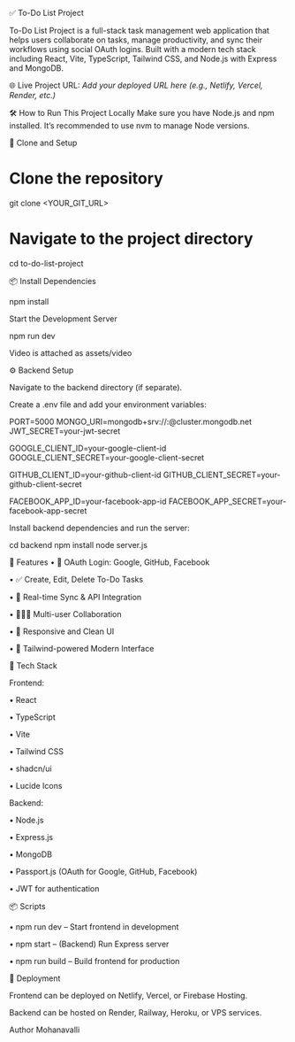 ✅ To-Do List Project

To-Do List Project is a full-stack task management web application that helps users collaborate on tasks, manage productivity, and sync their workflows using social OAuth logins. Built with a modern tech stack including React, Vite, TypeScript, Tailwind CSS, and Node.js with Express and MongoDB.

🌐 Live Project
URL: _Add your deployed URL here (e.g., Netlify, Vercel, Render, etc.)_

🛠 How to Run This Project Locally
Make sure you have Node.js and npm installed. It’s recommended to use nvm to manage Node versions.

📁 Clone and Setup

# Clone the repository
git clone <YOUR_GIT_URL>

# Navigate to the project directory
cd to-do-list-project


📦 Install Dependencies

npm install

Start the Development Server

npm run dev

Video is attached as assets/video

⚙️ Backend Setup

Navigate to the backend directory (if separate).

Create a .env file and add your environment variables:

PORT=5000
MONGO_URI=mongodb+srv://<username>:<password>@cluster.mongodb.net
JWT_SECRET=your-jwt-secret

GOOGLE_CLIENT_ID=your-google-client-id
GOOGLE_CLIENT_SECRET=your-google-client-secret

GITHUB_CLIENT_ID=your-github-client-id
GITHUB_CLIENT_SECRET=your-github-client-secret

FACEBOOK_APP_ID=your-facebook-app-id
FACEBOOK_APP_SECRET=your-facebook-app-secret


Install backend dependencies and run the server:

cd backend
npm install
node server.js



📌 Features
•	🔐 OAuth Login: Google, GitHub, Facebook

•	✅ Create, Edit, Delete To-Do Tasks

•	🔁 Real-time Sync & API Integration

•	🧑‍🤝‍🧑 Multi-user Collaboration

•	📱 Responsive and Clean UI

•	🎨 Tailwind-powered Modern Interface


🧰 Tech Stack

Frontend:

•	React

•	TypeScript

•	Vite

•	Tailwind CSS

•	shadcn/ui

•	Lucide Icons

Backend:

•	Node.js

•	Express.js

•	MongoDB

•	Passport.js (OAuth for Google, GitHub, Facebook)

•	JWT for authentication

📦 Scripts

•	npm run dev – Start frontend in development

•	npm start – (Backend) Run Express server

•	npm run build – Build frontend for production

🚀 Deployment

Frontend can be deployed on Netlify, Vercel, or Firebase Hosting.

Backend can be hosted on Render, Railway, Heroku, or VPS services.


Author Mohanavalli

